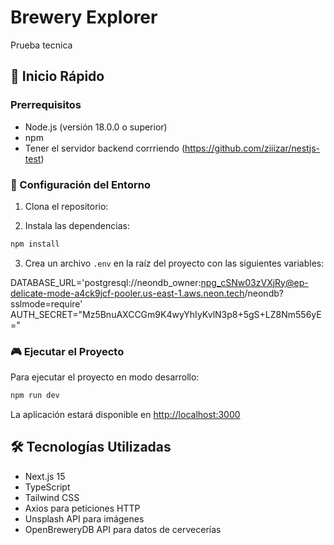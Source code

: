 # Brewery Explorer

Prueba tecnica

## 🚀 Inicio Rápido

### Prerrequisitos

- Node.js (versión 18.0.0 o superior)
- npm 
- Tener el servidor backend corrriendo (https://github.com/ziiizar/nestjs-test)


### 🔧 Configuración del Entorno

1. Clona el repositorio:


2. Instala las dependencias:
```bash
npm install
```

3. Crea un archivo `.env` en la raíz del proyecto con las siguientes variables:

DATABASE_URL='postgresql://neondb_owner:npg_cSNw03zVXjRy@ep-delicate-mode-a4ck9jcf-pooler.us-east-1.aws.neon.tech/neondb?sslmode=require'
AUTH_SECRET="Mz5BnuAXCCGm9K4wyYhIyKvlN3p8+5gS+LZ8Nm556yE=" 

### 🎮 Ejecutar el Proyecto

Para ejecutar el proyecto en modo desarrollo:
```bash
npm run dev

```

La aplicación estará disponible en [http://localhost:3000](http://localhost:3000)




## 🛠️ Tecnologías Utilizadas

- Next.js 15
- TypeScript
- Tailwind CSS
- Axios para peticiones HTTP
- Unsplash API para imágenes
- OpenBreweryDB API para datos de cervecerías
